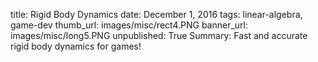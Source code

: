 title:  Rigid Body Dynamics
date: December 1, 2016
tags:  linear-algebra, game-dev
thumb_url: images/misc/rect4.PNG
banner_url: images/misc/long5.PNG
unpublished: True
Summary: Fast and accurate rigid body dynamics for games!